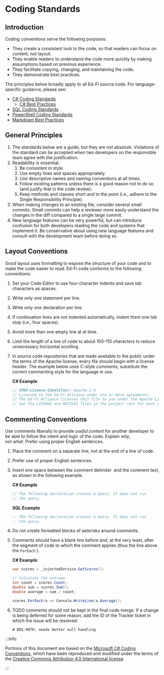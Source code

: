 # Coding Standards

## Introduction

Coding conventions serve the following purposes:

- They create a consistent look to the code, so that readers can focus on
  content, not layout.
- They enable readers to understand the code more quickly by making assumptions
  based on previous experience.
- They facilitate copying, changing, and maintaining the code.
- They demonstrate best practices.

The principles below broadly apply to all Ed-Fi source code. For
language-specific guidance, please see:

- [C# Coding Standards](./c-coding-standards.md)
  - [C# Best Practices](./c-best-practices.md)
- [SQL Coding Standards](./sql-coding-standards.md)
- [PowerShell Coding Standards](./powershell-coding-standards.md)
- [Markdown Best Practices](./markdown-best-practices.md)

## General Principles

1. The standards below are a guide, but they are not absolute. Violations of the
   standard can be accepted when two developers on the responsible team agree
   with the justification.
2. Readability is essential:
   1. Be consistent in style.
   2. Use empty lines and spaces appropriately.
   3. Use descriptive names and naming conventions at all times.
   4. Follow existing patterns unless there is a good reason not to do so (and
      justify that in the code review).
   5. Keep methods and classes short and to the point (i.e., adhere to the
      Single Responsibility Principle).
3. When making changes to an existing file, consider several small commits.
   Small commits can help a reviewer more easily understand the changes in the
   diff compared to a single large commit.
4. New language features can be very powerful, but can introduce confusion for
   both developers reading the code and systems that implement it. Be
   conservative about using new language features and consult with the
   development team before doing so.

## Layout Conventions

Good layout uses formatting to expose the structure of your code and to make the
code easier to read. Ed-Fi code conforms to the following conventions:

1. Set your Code Editor to use four-character indents and save tab characters as
   spaces.
2. Write only one statement per line.
3. Write only one declaration per line.

4. If continuation lines are not indented automatically, indent them one tab
   stop (i.e., four spaces).
5. Avoid more than one empty line at at time.
6. Limit the length of a line of code to about 100-110 characters to reduce
   unnecessary horizontal scrolling.
7. In source code repositories that are made available to the public under the
   terms of the Apache license, every file should begin with a license header.
   The example below uses C-style comments; substitute the correct commenting
   style for the language in use.

   **C# Example**

   ```csharp
   // SPDX-License-Identifier: Apache-2.0
   // Licensed to the Ed-Fi Alliance under one or more agreements.
   // The Ed-Fi Alliance licenses this file to you under the Apache License, Version 2.0.
   // See the LICENSE and NOTICES files in the project root for more information.
   ```

## Commenting Conventions

Use comments liberally to provide _useful context_ for another developer to be
able to follow the intent and logic of the code. Explain _why_,
not _what._ Prefer using proper English sentences.

1. Place the comment on a separate line, not at the end of a line of code.
2. Prefer use of proper English sentences.
3. Insert one space between the comment delimiter  and the comment text, as
   shown in the following example.

   **C# Example**

   ```csharp
   // The following declaration creates a query. It does not run
   // the query.
   ```

   **SQL Example**

   ```sql
   -- The following declaration creates a query. It does not run
   -- the query.
   ```

4. Do not create formatted blocks of asterisks around comments.
5. Comments should have a blank line before and, at the very least, after the
   segment of code to which the comment applies (thus the line above the
   `ForEach` ).

   **C# Example**

   ```csharp
   var scores = _injectedService.GetScores();

   // Calculate the average
   int count = scores.Count;
   double sum = scores.Sum();
   double average = sum / count;

   scores.ForEach(x => Console.WriteLine(x.Average));
   ```

6. TODO comments should not be kept in the final code merge. If a change is
   being deferred for some reason, add the ID of the Tracker ticket in which the
   issue will be resolved:

   ```none
   # ODS-9876: needs better null handling
   ```

:::info

Portions of this document are based on the
[Microsoft C# Coding Conventions](https://docs.microsoft.com/en-us/dotnet/csharp/programming-guide/inside-a-program/coding-conventions),
which have been reproduced and modified under the terms of the
[Creative Commons Attribution 4.0 International license](https://github.com/dotnet/docs/blob/master/LICENSE).

:::
